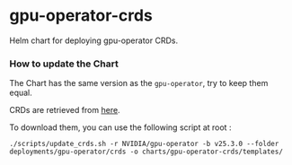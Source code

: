 # gpu-operator-crds

Helm chart for deploying gpu-operator CRDs.

### How to update the Chart

The Chart has the same version as the `gpu-operator`, try to keep them equal.

CRDs are retrieved from [here](https://github.com/NVIDIA/gpu-operator/tree/main/deployments/gpu-operator/crds).


To download them, you can use the following script at root : 
```
./scripts/update_crds.sh -r NVIDIA/gpu-operator -b v25.3.0 --folder deployments/gpu-operator/crds -o charts/gpu-operator-crds/templates/
```